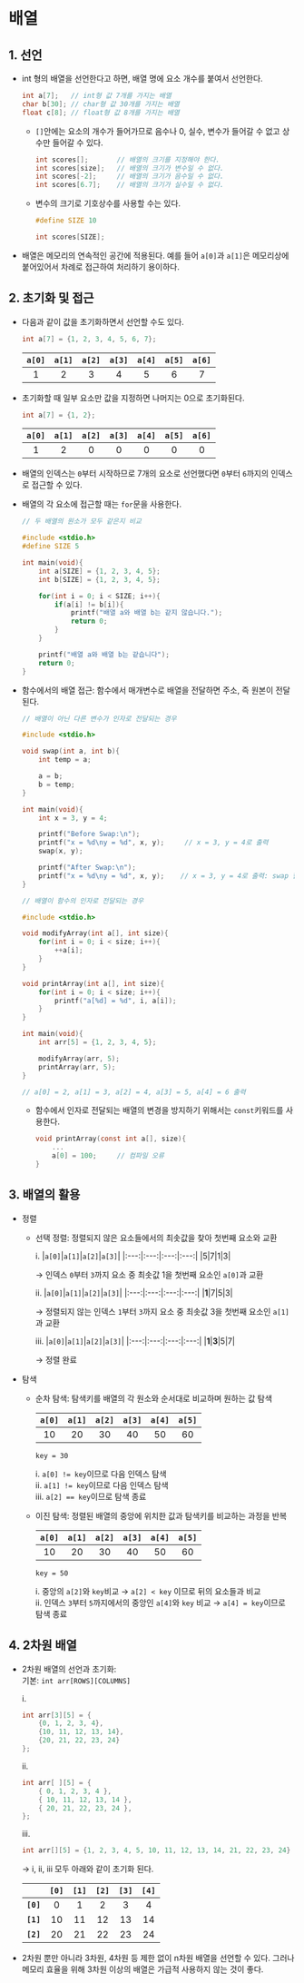 # 배열
## 1. 선언
- int 형의 배열을 선언한다고 하면, 배열 명에 요소 개수를 붙여서 선언한다.

    ```c
    int a[7];   // int형 값 7개를 가지는 배열
    char b[30]; // char형 값 30개를 가지는 배열
    float c[8]; // float형 값 8개를 가지는 배열
    ```
    
    - `[]`안에는 요소의 개수가 들어가므로 음수나 0, 실수, 변수가 들어갈 수 없고 상수만 들어갈 수 있다. 
    
        ```c
        int scores[];       // 배열의 크기를 지정해야 한다.
        int scores[size];   // 배열의 크기가 변수일 수 없다.
        int scores[-2];     // 배열의 크기가 음수일 수 없다.
        int scores[6.7];    // 배열의 크기가 실수일 수 없다.
        ```
    
    - 변수의 크기로 기호상수를 사용할 수는 있다.
        
        ```c
        #define SIZE 10

        int scores[SIZE];
        ```

- 배열은 메모리의 연속적인 공간에 적용된다. 예를 들어 `a[0]`과 `a[1]`은 메모리상에 붙어있어서 차례로 접근하여 처리하기 용이하다.

## 2. 초기화 및 접근
- 다음과 같이 값을 초기화하면서 선언할 수도 있다.

    ```c
    int a[7] = {1, 2, 3, 4, 5, 6, 7};
    ```

    |`a[0]`|`a[1]`|`a[2]`|`a[3]`|`a[4]`|`a[5]`|`a[6]`
    |:---:|:---:|:---:|:---:|:---:|:---:|:---:|
    |1|2|3|4|5|6|7

- 초기화할 때 일부 요소만 값을 지정하면 나머지는 0으로 초기화된다.
    
    ```c
    int a[7] = {1, 2};
    ```

    |`a[0]`|`a[1]`|`a[2]`|`a[3]`|`a[4]`|`a[5]`|`a[6]`
    |:---:|:---:|:---:|:---:|:---:|:---:|:---:|
    |1|2|0|0|0|0|0


- 배열의 인덱스는 `0`부터 시작하므로 7개의 요소로 선언했다면 `0`부터 `6`까지의 인덱스로 접근할 수 있다.

- 배열의 각 요소에 접근할 때는 `for`문을 사용한다.
    ```c
    // 두 배열의 원소가 모두 같은지 비교

    #include <stdio.h>
    #define SIZE 5

    int main(void){
        int a[SIZE] = {1, 2, 3, 4, 5};
        int b[SIZE] = {1, 2, 3, 4, 5};

        for(int i = 0; i < SIZE; i++){
            if(a[i] != b[i]){
                printf("배열 a와 배열 b는 같지 않습니다.");
                return 0;
            }
        }

        printf("배열 a와 배열 b는 같습니다");
        return 0;
    }
    ```

- 함수에서의 배열 접근: 함수에서 매개변수로 배열을 전달하면 주소, 즉 원본이 전달된다.
    ```c
    // 배열이 아닌 다른 변수가 인자로 전달되는 경우

    #include <stdio.h>

    void swap(int a, int b){
        int temp = a;

        a = b;
        b = temp;
    }

    int main(void){
        int x = 3, y = 4;

        printf("Before Swap:\n");
        printf("x = %d\ny = %d", x, y);     // x = 3, y = 4로 출력
        swap(x, y);

        printf("After Swap:\n");
        printf("x = %d\ny = %d", x, y);    // x = 3, y = 4로 출력: swap 함수에서 전달되는 int 인자는 주소(원본)가 아니라 사본으로 값만 전달된다.
    }
    ```

    ```c
    // 배열이 함수의 인자로 전달되는 경우

    #include <stdio.h>

    void modifyArray(int a[], int size){
        for(int i = 0; i < size; i++){
            ++a[i];
        }
    }

    void printArray(int a[], int size){
        for(int i = 0; i < size; i++){
            printf("a[%d] = %d", i, a[i]);
        }
    }

    int main(void){
        int arr[5] = {1, 2, 3, 4, 5};

        modifyArray(arr, 5);
        printArray(arr, 5);
    }

    // a[0] = 2, a[1] = 3, a[2] = 4, a[3] = 5, a[4] = 6 출력
    ```
    
    - 함수에서 인자로 전달되는 배열의 변경을 방지하기 위해서는 `const`키워드를 사용한다.

        ```c
        void printArray(const int a[], size){
            ...
            a[0] = 100;     // 컴파일 오류
        }
        ```

## 3. 배열의 활용
- 정렬
    - 선택 정렬: 정렬되지 않은 요소들에서의 최솟값을 찾아 첫번째 요소와 교환

        i.
        |`a[0]`|`a[1]`|`a[2]`|`a[3]`|
        |:---:|:---:|:---:|:---:|
        |5|7|1|3|

        &rarr; 인덱스 `0`부터 `3`까지 요소 중 최솟값 1을 첫번째 요소인 `a[0]`과 교환

        ii.
        |`a[0]`|`a[1]`|`a[2]`|`a[3]`|
        |:---:|:---:|:---:|:---:|
        |**1**|7|5|3|

        &rarr; 정렬되지 않는 인덱스 `1`부터 `3`까지 요소 중 최솟값 3을 첫번째 요소인 `a[1]`과 교환

        iii.
        |`a[0]`|`a[1]`|`a[2]`|`a[3]`|
        |:---:|:---:|:---:|:---:|
        |**1**|**3**|5|7|
        
        &rarr; 정렬 완료

- 탐색
    - 순차 탐색: 탐색키를 배열의 각 원소와 순서대로 비교하며 원하는 값 탐색

        |`a[0]`|`a[1]`|`a[2]`|`a[3]`|`a[4]`|`a[5]`|
        |:---:|:---:|:---:|:---:|:---:|:---:|
        |10|20|30|40|50|60|

        `key = 30`

        i. `a[0] != key`이므로 다음 인덱스 탐색  
        ii. `a[1] != key`이므로 다음 인덱스 탐색  
        iii. `a[2] == key`이므로 탐색 종료

    - 이진 탐색: 정렬된 배열의 중앙에 위치한 값과 탐색키를 비교하는 과정을 반복
    
        |`a[0]`|`a[1]`|`a[2]`|`a[3]`|`a[4]`|`a[5]`|
        |:---:|:---:|:---:|:---:|:---:|:---:|
        |10|20|30|40|50|60|

        `key = 50`

        i. 중앙의 `a[2]`와 `key`비교 &rarr; `a[2] < key` 이므로 뒤의 요소들과 비교  
        ii. 인덱스 `3`부터 `5`까지에서의 중앙인 `a[4]`와 `key` 비교 &rarr; `a[4] = key`이므로 탐색 종료

## 4. 2차원 배열
- 2차원 배열의 선언과 초기화:   
    기본:  `int arr[ROWS][COLUMNS]`

    i.
    ```c
    int arr[3][5] = {
        {0, 1, 2, 3, 4},
        {10, 11, 12, 13, 14},
        {20, 21, 22, 23, 24}
    };
    ```
    ii.
    ```c
    int arr[ ][5] = { 
        { 0, 1, 2, 3, 4 }, 
        { 10, 11, 12, 13, 14 }, 
        { 20, 21, 22, 23, 24 }, 
    };
    ```
    iii.
    ```c
    int arr[][5] = {1, 2, 3, 4, 5, 10, 11, 12, 13, 14, 21, 22, 23, 24}
    ```
    &rarr; i, ii, iii 모두 아래와 같이 초기화 된다.

    | |`[0]`|`[1]`|`[2]`|`[3]`|`[4]`|
    |:---:|:---:|:---:|:---:|:---:|:---:|
    |**`[0]`**|0|1|2|3|4|
    |**`[1]`**|10|11|12|13|14|
    |**`[2]`**|20|21|22|23|24|    

- 2차원 뿐만 아니라 3차원, 4차원 등 제한 없이 n차원 배열을 선언할 수 있다. 그러나 메모리 효율을 위해 3차원 이상의 배열은 가급적 사용하지 않는 것이 좋다.